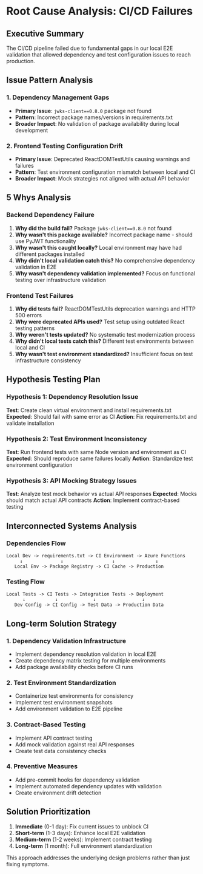 # Root Cause Analysis: CI/CD Failures

## Executive Summary
The CI/CD pipeline failed due to fundamental gaps in our local E2E validation that allowed dependency and test configuration issues to reach production.

## Issue Pattern Analysis

### 1. Dependency Management Gaps
- **Primary Issue**: `jwks-client==0.8.0` package not found
- **Pattern**: Incorrect package names/versions in requirements.txt
- **Broader Impact**: No validation of package availability during local development

### 2. Frontend Testing Configuration Drift
- **Primary Issue**: Deprecated ReactDOMTestUtils causing warnings and failures
- **Pattern**: Test environment configuration mismatch between local and CI
- **Broader Impact**: Mock strategies not aligned with actual API behavior

## 5 Whys Analysis

### Backend Dependency Failure
1. **Why did the build fail?** Package `jwks-client==0.8.0` not found
2. **Why wasn't this package available?** Incorrect package name - should use PyJWT functionality
3. **Why wasn't this caught locally?** Local environment may have had different packages installed
4. **Why didn't local validation catch this?** No comprehensive dependency validation in E2E
5. **Why wasn't dependency validation implemented?** Focus on functional testing over infrastructure validation

### Frontend Test Failures
1. **Why did tests fail?** ReactDOMTestUtils deprecation warnings and HTTP 500 errors
2. **Why were deprecated APIs used?** Test setup using outdated React testing patterns
3. **Why weren't tests updated?** No systematic test modernization process
4. **Why didn't local tests catch this?** Different test environments between local and CI
5. **Why wasn't test environment standardized?** Insufficient focus on test infrastructure consistency

## Hypothesis Testing Plan

### Hypothesis 1: Dependency Resolution Issue
**Test**: Create clean virtual environment and install requirements.txt
**Expected**: Should fail with same error as CI
**Action**: Fix requirements.txt and validate installation

### Hypothesis 2: Test Environment Inconsistency  
**Test**: Run frontend tests with same Node version and environment as CI
**Expected**: Should reproduce same failures locally
**Action**: Standardize test environment configuration

### Hypothesis 3: API Mocking Strategy Issues
**Test**: Analyze test mock behavior vs actual API responses
**Expected**: Mocks should match actual API contracts
**Action**: Implement contract-based testing

## Interconnected Systems Analysis

### Dependencies Flow
```
Local Dev -> requirements.txt -> CI Environment -> Azure Functions
     ↓              ↓                  ↓               ↓
   Local Env -> Package Registry -> CI Cache -> Production
```

### Testing Flow
```
Local Tests -> CI Tests -> Integration Tests -> Deployment
      ↓           ↓             ↓                 ↓
   Dev Config -> CI Config -> Test Data -> Production Data
```

## Long-term Solution Strategy

### 1. Dependency Validation Infrastructure
- Implement dependency resolution validation in local E2E
- Create dependency matrix testing for multiple environments
- Add package availability checks before CI runs

### 2. Test Environment Standardization
- Containerize test environments for consistency
- Implement test environment snapshots
- Add environment validation to E2E pipeline

### 3. Contract-Based Testing
- Implement API contract testing
- Add mock validation against real API responses
- Create test data consistency checks

### 4. Preventive Measures
- Add pre-commit hooks for dependency validation
- Implement automated dependency updates with validation
- Create environment drift detection

## Solution Prioritization

1. **Immediate** (0-1 day): Fix current issues to unblock CI
2. **Short-term** (1-3 days): Enhance local E2E validation 
3. **Medium-term** (1-2 weeks): Implement contract testing
4. **Long-term** (1 month): Full environment standardization

This approach addresses the underlying design problems rather than just fixing symptoms.
